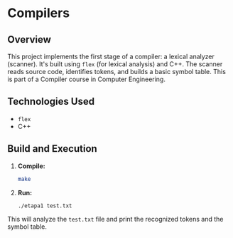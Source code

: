 # Compilers

## Overview

This project implements the first stage of a compiler: a lexical analyzer (scanner). It's built using `flex` (for lexical analysis) and C++.  The scanner reads source code, identifies tokens, and builds a basic symbol table. This is part of a Compiler course in Computer Engineering.

## Technologies Used

*   `flex`
*   C++

## Build and Execution

1.  **Compile:**
    ```bash
    make
    ```
2.  **Run:**
    ```bash
    ./etapa1 test.txt
    ```

This will analyze the `test.txt` file and print the recognized tokens and the symbol table.